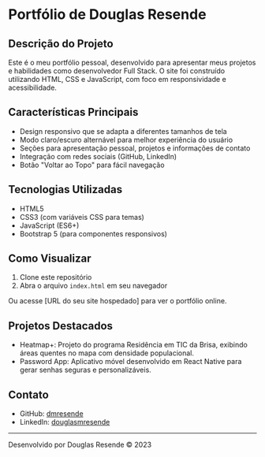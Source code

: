 # Portfólio de Douglas Resende

## Descrição do Projeto

Este é o meu portfólio pessoal, desenvolvido para apresentar meus projetos e habilidades como desenvolvedor Full Stack. O site foi construído utilizando HTML, CSS e JavaScript, com foco em responsividade e acessibilidade.

## Características Principais

- Design responsivo que se adapta a diferentes tamanhos de tela
- Modo claro/escuro alternável para melhor experiência do usuário
- Seções para apresentação pessoal, projetos e informações de contato
- Integração com redes sociais (GitHub, LinkedIn)
- Botão "Voltar ao Topo" para fácil navegação

## Tecnologias Utilizadas

- HTML5
- CSS3 (com variáveis CSS para temas)
- JavaScript (ES6+)
- Bootstrap 5 (para componentes responsivos)

## Como Visualizar

1. Clone este repositório
2. Abra o arquivo `index.html` em seu navegador

Ou acesse [URL do seu site hospedado] para ver o portfólio online.

## Projetos Destacados

- Heatmap+: Projeto do programa Residência em TIC da Brisa, exibindo áreas quentes no mapa com densidade populacional.
- Password App: Aplicativo móvel desenvolvido em React Native para gerar senhas seguras e personalizáveis.

## Contato

- GitHub: [dmresende](https://github.com/dmresende)
- LinkedIn: [douglasmresende](https://www.linkedin.com/in/douglasmresende/)

---

Desenvolvido por Douglas Resende © 2023

